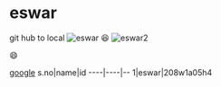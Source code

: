 # eswar
git hub to local
![eswar](https://wallpaper.dog/large/5510506.jpg)
😆
![eswar2](https://encrypted-tbn0.gstatic.com/images?q=tbn:ANd9GcTqnVBDW_6C0yO9-2qYUzQxlSYFj6P8O7m8OJmf2ro62Cej3zC_5KTGjy6o10Z-zSnajXE&usqp=CAU)

:smile:

[google](https://www.google.com/)
 s.no|name|id
 ----|----|--
 1|eswar|208w1a05h4
